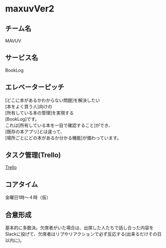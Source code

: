 # maxuvVer2

## チーム名

MAVUV

## サービス名

BookLog


## エレベーターピッチ

[どこに本があるかわからない問題]を解決したい  
[本をよく買う人]向けの  
[所有している本の管理]を実現する  
[BookLog]です。  
これは[所有している本を一目で確認すること]ができ、  
[既存の本アプリ]とは違って、  
[場所ごとにどの本があるか分かる機能]が備わっています。  


## タスク管理(Trello)

[Trello](https://trello.com/b/VAOitPS1/%E3%82%BF%E3%82%B9%E3%82%AF)


## コアタイム

金曜日1時〜４時（仮）


## 合意形成

基本的に多数決。欠席者がいた場合は、出席した人たちで話し合った内容をSlackに投げて、欠席者はリプやリアクションで必ず反応する(出来るだけその日以内に)。
